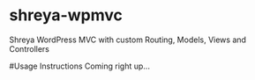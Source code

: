 # shreya-wpmvc
Shreya WordPress MVC with custom Routing, Models, Views and Controllers

#Usage Instructions
Coming right up...